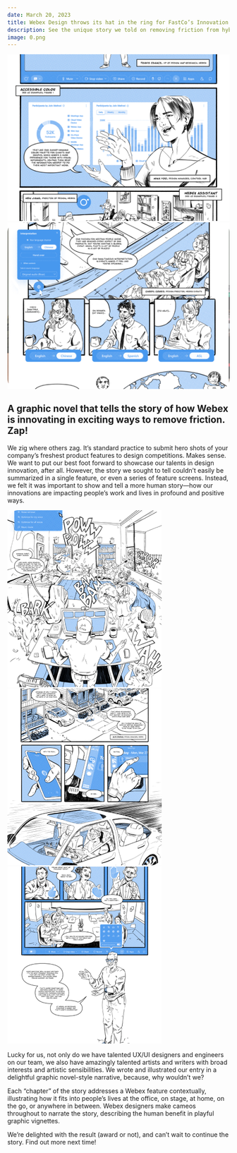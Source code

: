 ```yaml
---
date: March 20, 2023
title: Webex Design throws its hat in the ring for FastCo’s Innovation by Design Awards
description: See the unique story we told on removing friction from hybrid work.
image: 0.png
---
```


![](1.png)
![](2.png)

## A graphic novel that tells the story of how Webex is innovating in exciting ways to remove friction. Zap!

We zig where others zag. It’s standard practice to submit hero shots of your company’s freshest product features to design competitions. Makes sense. We want to put our best foot forward to showcase our talents in design innovation, after all. However, the story we sought to tell couldn’t easily be summarized in a single feature, or even a series of feature screens. Instead, we felt it was important to show and tell a more human story—how our innovations are impacting people’s work and lives in profound and positive ways.

![](3.png)
![](4.png)
![](5.png)

Lucky for us, not only do we have talented UX/UI designers and engineers on our team, we also have amazingly talented artists and writers with broad interests and artistic sensibilities. We wrote and illustrated our entry in a delightful graphic novel-style narrative, because, why wouldn’t we?

Each “chapter” of the story addresses a Webex feature contextually, illustrating how it fits into people’s lives at the office, on stage, at home, on the go, or anywhere in between. Webex designers make cameos throughout to narrate the story, describing the human benefit in playful graphic vignettes. 

We’re delighted with the result (award or not), and can’t wait to continue the story. Find out more next time!